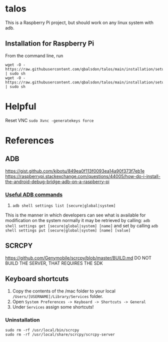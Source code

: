 # talos

This is a Raspberry Pi project, but should work on any linux system with adb.

## Installation for Raspberry Pi

From the command line, run
```
wget -O - https://raw.githubusercontent.com/qbalsdon/talos/main/installation/setup_adb.sh | sudo sh
wget -O - https://raw.githubusercontent.com/qbalsdon/talos/main/installation/setup_scrcpy.sh | sudo sh
```

# Helpful
Reset VNC `sudo Xvnc -generatekeys force`

# References
## ADB
https://gist.github.com/kibotu/849ea0f113f0093ea14a90f373f7eb1e
https://raspberrypi.stackexchange.com/questions/44005/how-do-i-install-the-android-debug-bridge-adb-on-a-raspberry-pi

### [Useful ADB commands][0]

1. `adb shell settings list [secure|global|system]`

This is the manner in which developers can see what is available for modification on the system normally it may be retrieved by calling: `adb shell settings get [secure|global|system] [name]` and set by calling `adb shell settings put [secure|global|system] [name] [value]`

## SCRCPY
https://github.com/Genymobile/scrcpy/blob/master/BUILD.md
DO NOT BUILD THE SERVER, THAT REQUIRES THE SDK

## Keyboard shortcuts

1. Copy the contents of the /mac folder to your local `/Users/[USERNAME]/Library/Services` folder.
1. Open `System Preferences -> Keyboard -> Shortcuts -> General`
1. Under `Services` assign some shortcuts!

### Uninstallation
```
sudo rm -rf /usr/local/bin/scrcpy
sudo rm -rf /usr/local/share/scrcpy/scrcpy-server
```

[0]: https://adbinstaller.com/commands/adb-shell-settings-5b670d5ee7958178a2955536
